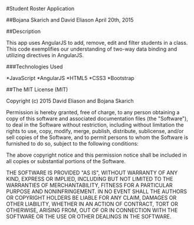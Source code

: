 #Student Roster Application

##Bojana Skarich and David Eliason  April 20th, 2015

##Description

This app uses AngularJS to add, remove, edit and filter students in a class. This code exemplifies our understanding of two-way data binding and utilizing directives in AngularJS. 

###Technologies Used

*JavaScript
*AngularJS
*HTML5
*CSS3
*Bootstrap

##The MIT License (MIT)

Copyright (c) 2015 David Eliason and Bojana Skarich

Permission is hereby granted, free of charge, to any person obtaining a copy of this software and associated documentation files (the "Software"), to deal in the Software without restriction, including without limitation the rights to use, copy, modify, merge, publish, distribute, sublicense, and/or sell copies of the Software, and to permit persons to whom the Software is furnished to do so, subject to the following conditions:

The above copyright notice and this permission notice shall be included in all copies or substantial portions of the Software.

THE SOFTWARE IS PROVIDED "AS IS", WITHOUT WARRANTY OF ANY KIND, EXPRESS OR IMPLIED, INCLUDING BUT NOT LIMITED TO THE WARRANTIES OF MERCHANTABILITY, FITNESS FOR A PARTICULAR PURPOSE AND NONINFRINGEMENT. IN NO EVENT SHALL THE AUTHORS OR COPYRIGHT HOLDERS BE LIABLE FOR ANY CLAIM, DAMAGES OR OTHER LIABILITY, WHETHER IN AN ACTION OF CONTRACT, TORT OR OTHERWISE, ARISING FROM, OUT OF OR IN CONNECTION WITH THE SOFTWARE OR THE USE OR OTHER DEALINGS IN THE SOFTWARE.
